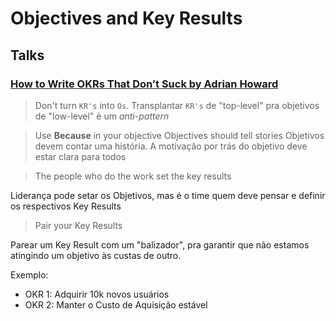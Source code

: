 # Objectives and Key Results

## Talks 

### [How to Write OKRs That Don’t Suck by Adrian Howard](https://www.mindtheproduct.com/how-to-write-okrs-that-dont-suck-by-adrian-howard/)
> Don't turn `KR's` into `Os`.
Transplantar `KR's` de "top-level" pra objetivos de "low-level" é um _anti-pattern_

> Use **Because** in your objective
> Objectives should tell stories
Objetivos devem contar uma história. A motivação por trás do objetivo deve estar clara para todos

> The people who do the work set the key results

Liderança pode setar os Objetivos, mas é o time quem deve pensar e definir os respectivos Key Results

> Pair your Key Results

Parear um Key Result com um "balizador", pra garantir que não estamos atingindo um objetivo às custas de outro. 

Exemplo:
- OKR 1: Adquirir 10k novos usuários
- OKR 2: Manter o Custo de Aquisição estável
